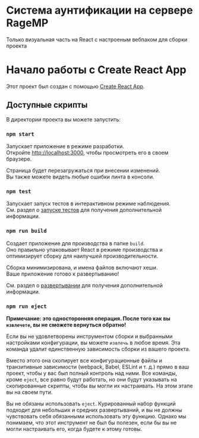 # Система аунтификации на сервере RageMP 
Только визуальная часть на React с настроеным вебпаком для сборки проекта 

# Начало работы с Create React App

Этот проект был создан с помощью [Create React App](https://github.com/facebook/create-react-app).

## Доступные скрипты

В директории проекта вы можете запустить:

### `npm start`

Запускает приложение в режиме разработки.\
Откройте [http://localhost:3000](http://localhost:3000), чтобы просмотреть его в своем браузере.

Страница будет перезагружаться при внесении изменений.\
Вы также можете видеть любые ошибки линта в консоли.

### `npm test`

Запускает запуск тестов в интерактивном режиме наблюдения.\
См. раздел о [запуске тестов](https://facebook.github.io/create-react-app/docs/running-tests) для получения дополнительной информации.

### `npm run build`

Создает приложение для производства в папке `build`.\
Оно правильно упаковывает React в режиме производства и оптимизирует сборку для наилучшей производительности.

Сборка минимизирована, и имена файлов включают хеши.\
Ваше приложение готово к развертыванию!

См. раздел о [развертывании](https://facebook.github.io/create-react-app/docs/deployment) для получения дополнительной информации.

### `npm run eject`

**Примечание: это односторонняя операция. После того как вы `извлечете`, вы не сможете вернуться обратно!**

Если вы не удовлетворены инструментом сборки и выбранными настройками конфигурации, вы можете `извлечь` в любое время. Эта команда удалит единственную зависимость сборки из вашего проекта.

Вместо этого она скопирует все конфигурационные файлы и транзитивные зависимости (webpack, Babel, ESLint и т. д.) прямо в ваш проект, чтобы у вас был полный контроль над ними. Все команды, кроме `eject`, все равно будут работать, но они будут указывать на скопированные скрипты, чтобы вы могли их настраивать. На этом этапе вы на своем пути.

Вы не обязаны использовать `eject`. Курированный набор функций подходит для небольших и средних развертываний, и вы не должны чувствовать себя обязанными использовать эту функцию. Однако мы понимаем, что этот инструмент не был бы полезен, если бы вы не могли настраивать его, когда будете к этому готовы.